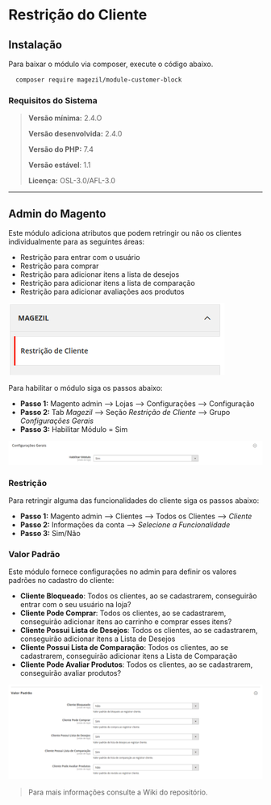 # Restrição do Cliente

## Instalação

Para baixar o módulo via composer, execute o código abaixo.

```sh
  composer require magezil/module-customer-block
```

### Requisitos do Sistema

> **Versão mínima:** 2.4.O
>
> **Versão desenvolvida:** 2.4.0
>
> **Versão do PHP:** 7.4
>
> **Versão estável**: 1.1
>
> **Licença:** OSL-3.0/AFL-3.0

---

## Admin do Magento

Este módulo adiciona atributos que podem retringir ou não os clientes individualmente para as seguintes áreas:

- Restrição para entrar com o usuário
- Restrição para comprar
- Restrição para adicionar itens a lista de desejos
- Restrição para adicionar itens a lista de comparação
- Restrição para adicionar avaliações aos produtos

![ScreenShot](https://github.com/santanaluc94/Magezil_CustomerBlock/blob/master/Readme/Images/pt_BR/magezil-modulo.jpg)

Para habilitar o módulo siga os passos abaixo:
  - **Passo 1:** Magento admin --> Lojas --> Configurações --> Configuração
  - **Passo 2:** Tab _Magezil_ --> Seção _Restrição de Cliente_ --> Grupo _Configurações Gerais_
  - **Passo 3:** Habilitar Módulo = Sim

![ScreenShot](https://github.com/santanaluc94/Magezil_CustomerBlock/blob/master/Readme/Images/pt_BR/configuracoes-gerais.jpg)

### Restrição

Para retringir alguma das funcionalidades do cliente siga os passos abaixo:
  - **Passo 1:** Magento admin --> Clientes --> Todos os Clientes --> _Cliente_
  - **Passo 2:** Informações da conta --> _Selecione a Funcionalidade_
  - **Passo 3:** Sim/Não

### Valor Padrão

Este módulo fornece configurações no admin para definir os valores padrões no cadastro do cliente:
  - **Cliente Bloqueado**: Todos os clientes, ao se cadastrarem, conseguirão entrar com o seu usuário na loja?
  - **Cliente Pode Comprar**: Todos os clientes, ao se cadastrarem, conseguirão adicionar itens ao carrinho e comprar esses itens?
  - **Cliente Possui Lista de Desejos**: Todos os clientes, ao se cadastrarem, conseguirão adicionar itens a Lista de Desejos
  - **Cliente Possui Lista de Comparação**: Todos os clientes, ao se cadastrarem, conseguirão adicionar itens a Lista de Comparação
  - **Cliente Pode Avaliar Produtos**: Todos os clientes, ao se cadastrarem, conseguirão avaliar produtos?

![ScreenShot](https://github.com/santanaluc94/Magezil_CustomerBlock/blob/master/Readme/Images/pt_BR/valor-padrao.jpg)

> Para mais informações consulte a Wiki do repositório.
